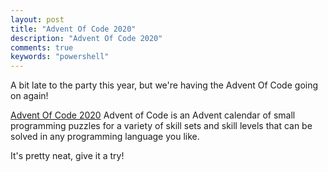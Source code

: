```yaml
---
layout: post
title: "Advent Of Code 2020"
description: "Advent Of Code 2020"
comments: true
keywords: "powershell"
---
```

A bit late to the party this year, but we're having the Advent Of Code going on again!

[Advent Of Code 2020](https://adventofcode.com)
Advent of Code is an Advent calendar of small programming puzzles for a variety of skill sets and skill levels that can be solved in any programming language you like.

It's pretty neat, give it a try! 
